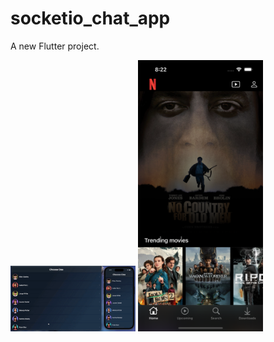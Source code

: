 # socketio_chat_app

A new Flutter project.


<p float="left">
  
 <img src="https://github.com/ElifYu/Socket.io-Chat-App/blob/main/assets/video-gif.gif" width="200" />
   <img src="https://github.com/ElifYu/Netflix-Clone-/blob/main/Netflix%20Clone/Assets.xcassets/image2.imageset/image2.png" width="200" />
</p>
